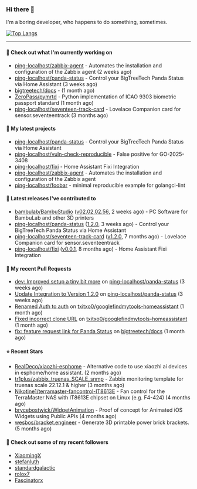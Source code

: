 ### Hi there 👋

I'm a boring developer, who happens to do something, sometimes.

[![Top Langs](https://github-readme-stats.vercel.app/api/top-langs/?username=ping-localhost&langs_count=8&theme=dracula&layout=compact)](https://github.com/anuraghazra/github-readme-stats)

---
#### 👷 Check out what I'm currently working on

- [ping-localhost/zabbix-agent](https://github.com/ping-localhost/zabbix-agent) - Automates the installation and configuration of the Zabbix agent (2 weeks ago)
- [ping-localhost/panda-status](https://github.com/ping-localhost/panda-status) - Control your BigTreeTech Panda Status via Home Assistant (3 weeks ago)
- [bigtreetech/docs](https://github.com/bigtreetech/docs) -  (1 month ago)
- [ZeroPass/pymrtd](https://github.com/ZeroPass/pymrtd) - Python implementation of ICAO 9303 biometric passport standard (1 month ago)
- [ping-localhost/seventeen-track-card](https://github.com/ping-localhost/seventeen-track-card) - Lovelace Companion card for sensor.seventeentrack (3 months ago)



#### 🌱 My latest projects

- [ping-localhost/panda-status](https://github.com/ping-localhost/panda-status) - Control your BigTreeTech Panda Status via Home Assistant
- [ping-localhost/vuln-check-reproducible](https://github.com/ping-localhost/vuln-check-reproducible) - False positive for GO-2025-3408
- [ping-localhost/fixi](https://github.com/ping-localhost/fixi) - Home Assistant Fixi Integration
- [ping-localhost/zabbix-agent](https://github.com/ping-localhost/zabbix-agent) - Automates the installation and configuration of the Zabbix agent
- [ping-localhost/foobar](https://github.com/ping-localhost/foobar) - minimal reproducible example for golangci-lint



#### 🔭 Latest releases I've contributed to

- [bambulab/BambuStudio](https://github.com/bambulab/BambuStudio) ([v02.02.02.56](https://github.com/bambulab/BambuStudio/releases/tag/v02.02.02.56), 2 weeks ago) - PC Software for BambuLab and other 3D printers
- [ping-localhost/panda-status](https://github.com/ping-localhost/panda-status) ([1.2.0](https://github.com/ping-localhost/panda-status/releases/tag/1.2.0), 3 weeks ago) - Control your BigTreeTech Panda Status via Home Assistant
- [ping-localhost/seventeen-track-card](https://github.com/ping-localhost/seventeen-track-card) ([v1.2.0](https://github.com/ping-localhost/seventeen-track-card/releases/tag/v1.2.0), 7 months ago) - Lovelace Companion card for sensor.seventeentrack
- [ping-localhost/fixi](https://github.com/ping-localhost/fixi) ([v0.0.1](https://github.com/ping-localhost/fixi/releases/tag/v0.0.1), 8 months ago) - Home Assistant Fixi Integration



#### 🔨 My recent Pull Requests

- [dev: Improved setup a tiny bit more](https://github.com/ping-localhost/panda-status/pull/6) on [ping-localhost/panda-status](https://github.com/ping-localhost/panda-status) (3 weeks ago)
- [Update Integration to Version 1.2.0](https://github.com/ping-localhost/panda-status/pull/4) on [ping-localhost/panda-status](https://github.com/ping-localhost/panda-status) (3 weeks ago)
- [Renamed Auth to auth](https://github.com/txitxo0/googlefindmytools-homeassistant/pull/15) on [txitxo0/googlefindmytools-homeassistant](https://github.com/txitxo0/googlefindmytools-homeassistant) (1 month ago)
- [Fixed incorrect clone URL](https://github.com/txitxo0/googlefindmytools-homeassistant/pull/14) on [txitxo0/googlefindmytools-homeassistant](https://github.com/txitxo0/googlefindmytools-homeassistant) (1 month ago)
- [fix: feature request link for Panda Status](https://github.com/bigtreetech/docs/pull/74) on [bigtreetech/docs](https://github.com/bigtreetech/docs) (1 month ago)



#### ⭐ Recent Stars

- [RealDeco/xiaozhi-esphome](https://github.com/RealDeco/xiaozhi-esphome) - Alternative code to use xiaozhi ai devices in esphome/home assistant. (2 months ago)
- [tr1plus/zabbix_truenas_SCALE_snmp](https://github.com/tr1plus/zabbix_truenas_SCALE_snmp) - Zabbix monitoring template for truenas scale 22.12.1 &amp; higher (3 months ago)
- [Nikotine1/terramaster-fancontrol-IT8613E](https://github.com/Nikotine1/terramaster-fancontrol-IT8613E) - Fan control for the TerraMaster NAS with IT8613E chipset on Linux (e.g. F4-424) (4 months ago)
- [brycebostwick/WidgetAnimation](https://github.com/brycebostwick/WidgetAnimation) - Proof of concept for Animated iOS Widgets using Public APIs (4 months ago)
- [wesbos/bracket.engineer](https://github.com/wesbos/bracket.engineer) - Generate 3D printable power brick brackets. (5 months ago)



#### 👯 Check out some of my recent followers

- [XiaomingX](https://github.com/XiaomingX)
- [stefanluth](https://github.com/stefanluth)
- [standardgalactic](https://github.com/standardgalactic)
- [rolox7](https://github.com/rolox7)
- [Fascinatorx](https://github.com/Fascinatorx)

